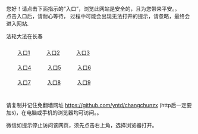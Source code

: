 您好！请点击下面指示的“入口”，浏览此网站是安全的，且为您带来平安。。 <br/>
点击入口后，请耐心等待， 过程中可能会出现无法打开的提示，请忽略，最终会进入网站. </br>

法轮大法在长春<br/>
<div style="padding:10px"><a style="margin:20px" target="_blank" href="https://ducb5f9zpweb0.cloudfront.net/2Qpsp?pzoxde" id="ccLink1" rel="nofollow">入口1</a> <a target="_blank" style="margin:20px" href="https://d374ifbt0imgw3.cloudfront.net/2Qpsp?ouohst" id="ccLink2" rel="nofollow">入口2</a> <a style="margin:20px" target="_blank" href="https://dflf7hwrvy89d.cloudfront.net/2Qpsp?hxdmgzsi" id="ccLink3" rel="nofollow">入口3</a></div>

<div style="padding:10px" ><a style="margin:20px" target="_blank" href="https://ducb5f9zpweb0.cloudfront.net/2Qpsp?pzoxde" id="ccLink4" rel="nofollow">入口4</a> <a style="margin:20px" href="https://d374ifbt0imgw3.cloudfront.net/2Qpsp?ouohst" target="_blank" id="ccLink5" rel="nofollow">入口5</a> <a style="margin:20px" href="https://dflf7hwrvy89d.cloudfront.net/2Qpsp?hxdmgzsi" target="_blank" id="ccLink6" rel="nofollow">入口6</a></div>

<div style="padding:10px"><a style="margin:20px" target="_blank" href="https://ducb5f9zpweb0.cloudfront.net/2Qpsp?pzoxde" id="ccLink7" rel="nofollow">入口7</a> <a style="margin:20px" href="https://d374ifbt0imgw3.cloudfront.net/2Qpsp?ouohst" target="_blank" id="ccLink8" rel="nofollow">入口8</a> <a style="margin:20px" target="_blank" href="https://dflf7hwrvy89d.cloudfront.net/2Qpsp?hxdmgzsi" id="ccLink9" rel="nofollow">入口9</a></div>

<br/>



请复制并记住免翻墙网址 https://github.com/yntd/changchunzx (http后一定要加s)，在电脑或手机的浏览器均可访问。。<br/>

微信如提示停止访问该网页，须先点击右上角，选择浏览器打开。
